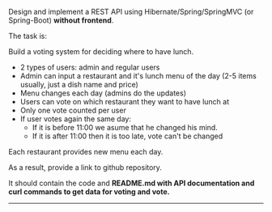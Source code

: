 <p>Design and implement a REST API using Hibernate/Spring/SpringMVC (or Spring-Boot) <strong>without frontend</strong>.</p>
<p>The task is:</p>
<p>Build a voting system for deciding where to have lunch.</p>
<ul>
<li>2 types of users: admin and regular users</li>
<li>Admin can input a restaurant and it's lunch menu of the day (2-5 items usually, just a dish name and price)</li>
<li>Menu changes each day (admins do the updates)</li>
<li>Users can vote on which restaurant they want to have lunch at</li>
<li>Only one vote counted per user</li>
<li>If user votes again the same day:
<ul>
<li>If it is before 11:00 we asume that he changed his mind.</li>
<li>If it is after 11:00 then it is too late, vote can't be changed</li>
</ul>
</li>
</ul>
<p>Each restaurant provides new menu each day.</p>
<p>As a result, provide a link to github repository.</p>
<p>It should contain the code and <strong>README.md with API documentation and curl commands to get data for voting and vote.</strong></p>
<hr>
